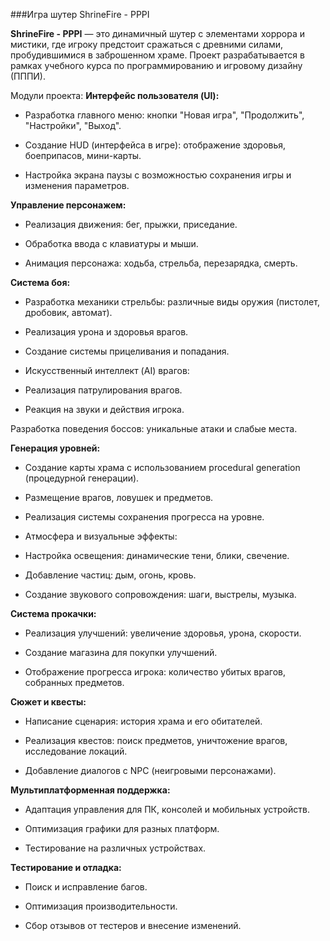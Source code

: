 ###Игра шутер ShrineFire - PPPI

**ShrineFire - PPPI** — это динамичный шутер с элементами хоррора и мистики, где игроку предстоит сражаться с древними силами, пробудившимися в заброшенном храме. Проект разрабатывается в рамках учебного курса по программированию и игровому дизайну (ПППИ).

Модули проекта:
**Интерфейс пользователя (UI):**

+ Разработка главного меню: кнопки "Новая игра", "Продолжить", "Настройки", "Выход".

+ Создание HUD (интерфейса в игре): отображение здоровья, боеприпасов, мини-карты.

+ Настройка экрана паузы с возможностью сохранения игры и изменения параметров.

**Управление персонажем:**

+ Реализация движения: бег, прыжки, приседание.

+ Обработка ввода с клавиатуры и мыши.

+ Анимация персонажа: ходьба, стрельба, перезарядка, смерть.

**Система боя:**

+ Разработка механики стрельбы: различные виды оружия (пистолет, дробовик, автомат).

+ Реализация урона и здоровья врагов.

+ Создание системы прицеливания и попадания.

+ Искусственный интеллект (AI) врагов:

+ Реализация патрулирования врагов.

+ Реакция на звуки и действия игрока.

Разработка поведения боссов: уникальные атаки и слабые места.

**Генерация уровней:**

+ Создание карты храма с использованием procedural generation (процедурной генерации).

+ Размещение врагов, ловушек и предметов.

+ Реализация системы сохранения прогресса на уровне.

+ Атмосфера и визуальные эффекты:

+ Настройка освещения: динамические тени, блики, свечение.

+ Добавление частиц: дым, огонь, кровь.

+ Создание звукового сопровождения: шаги, выстрелы, музыка.

**Система прокачки:**

+ Реализация улучшений: увеличение здоровья, урона, скорости.

+ Создание магазина для покупки улучшений.

+ Отображение прогресса игрока: количество убитых врагов, собранных предметов.

**Сюжет и квесты:**

+ Написание сценария: история храма и его обитателей.

+ Реализация квестов: поиск предметов, уничтожение врагов, исследование локаций.

+ Добавление диалогов с NPC (неигровыми персонажами).

**Мультиплатформенная поддержка:**

+ Адаптация управления для ПК, консолей и мобильных устройств.

+ Оптимизация графики для разных платформ.

+ Тестирование на различных устройствах.

**Тестирование и отладка:**

+ Поиск и исправление багов.

+ Оптимизация производительности.

+ Сбор отзывов от тестеров и внесение изменений.
